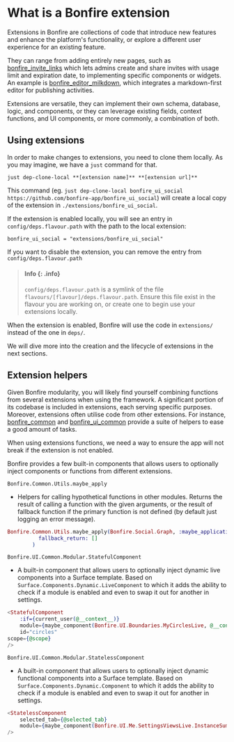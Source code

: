 <!--
SPDX-FileCopyrightText: 2025 Bonfire Networks <https://bonfirenetworks.org/contact/>

SPDX-License-Identifier: AGPL-3.0-only
SPDX-License-Identifier: CC0-1.0
-->

# What is a Bonfire extension

Extensions in Bonfire are collections of code that introduce new features and enhance the platform's functionality, or explore a different user experience for an existing feature.

They can range from adding entirely new pages, such as [bonfire_invite_links]() which lets admins create and share invites with usage limit and expiration date, to implementing specific components or widgets.
An example is [bonfire_editor_milkdown](), which integrates a markdown-first editor for publishing activities.

Extensions are versatile, they can implement their own schema, database, logic, and components, or they can leverage existing fields, context functions, and UI components, or more commonly, a combination of both.

## Using extensions

In order to make changes to extensions, you need to clone them locally. As you may imagine, we have a `just` command for that.

```
just dep-clone-local **[extension name]** **[extension url]**
```

This command (eg. `just dep-clone-local bonfire_ui_social https://github.com/bonfire-app/bonfire_ui_social`) will create a local copy of the extension in `./extensions/bonfire_ui_social`.

If the extension is enabled locally, you will see an entry in `config/deps.flavour.path` with the path to the local extension: 

```
bonfire_ui_social = "extensions/bonfire_ui_social"
```

If you want to disable the extension, you can remove the entry from `config/deps.flavour.path`

> #### Info {: .info}
>
> `config/deps.flavour.path` is a symlink of the file `flavours/[flavour]/deps.flavour.path`. Ensure this file exist in the flavour you are working on, or create one to begin use your extensions locally.


When the extension is enabled, Bonfire will use the code in `extensions/` instead of the one in `deps/`.

We will dive more into the creation and the lifecycle of extensions in the next sections.

## Extension helpers

Given Bonfire modularity, you will likely find yourself combining functions from several extensions when using the framework.
A significant portion of its codebase is included in extensions, each serving specific purposes.
Moreover, extensions often utilise code from other extensions.
For instance, [bonfire_common](https://github.com/bonfire-networks/bonfire_common) and [bonfire_ui_common](https://github.com/bonfire-networks/bonfire_ui_common) provide a suite of helpers to ease a good amount of tasks.

When using extensions functions, we need a way to ensure the app will not break if the extension is not enabled.

Bonfire provides a few built-in components that allows users to optionally inject components or functions from different extensions.

`Bonfire.Common.Utils.maybe_apply`

- Helpers for calling hypothetical functions in other modules. Returns the result of calling a function with the given arguments, or the result of fallback function if the primary function is not defined (by default just logging an error message).

```elixir
Bonfire.Common.Utils.maybe_apply(Bonfire.Social.Graph, :maybe_applications, [],
          fallback_return: []
        )
```

`Bonfire.UI.Common.Modular.StatefulComponent`

- A built-in component that allows users to optionally inject dynamic live components into a Surface template.
  Based on `Surface.Components.Dynamic.LiveComponent` to which it adds the ability to check if a module is enabled and even to swap it out for another in settings.

```elixir
<StatefulComponent
    :if={current_user(@__context__)}
    module={maybe_component(Bonfire.UI.Boundaries.MyCirclesLive, @__context__)}
    id="circles"
scope={@scope}
/>
```

`Bonfire.UI.Common.Modular.StatelessComponent`

- A built-in component that allows users to optionally inject dynamic functional components into a Surface template.
  Based on `Surface.Components.Dynamic.Component` to which it adds the ability to check if a module is enabled and even to swap it out for another in settings.

```elixir
<StatelessComponent
    selected_tab={@selected_tab}
    module={maybe_component(Bonfire.UI.Me.SettingsViewsLive.InstanceSummaryLive, @__context__)}
/>
```

